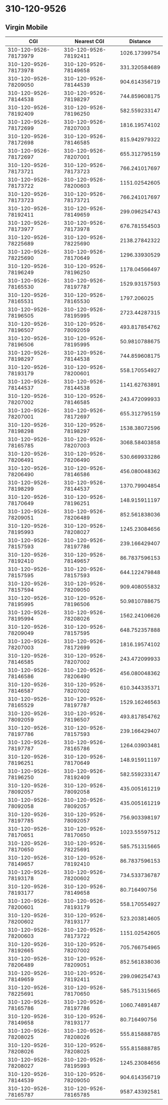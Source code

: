 # 310-120-9526
## Virgin Mobile


| CGI | Nearest CGI | Distance |
|-----|-------------|----------|
| 310-120-9526-78173979 | 310-120-9526-78192411 | 1026.17399754 |
| 310-120-9526-78173978 | 310-120-9526-78149658 | 331.320584689 |
| 310-120-9526-78209050 | 310-120-9526-78144539 | 904.614356719 |
| 310-120-9526-78144538 | 310-120-9526-78198297 | 744.859608175 |
| 310-120-9526-78192409 | 310-120-9526-78196250 | 582.559233147 |
| 310-120-9526-78172699 | 310-120-9526-78207003 | 1816.19574102 |
| 310-120-9526-78172698 | 310-120-9526-78146585 | 815.942979322 |
| 310-120-9526-78172697 | 310-120-9526-78207001 | 655.312795159 |
| 310-120-9526-78173721 | 310-120-9526-78173723 | 766.241017697 |
| 310-120-9526-78173722 | 310-120-9526-78200603 | 1151.02542605 |
| 310-120-9526-78173723 | 310-120-9526-78173721 | 766.241017697 |
| 310-120-9526-78192411 | 310-120-9526-78149659 | 299.096254743 |
| 310-120-9526-78173977 | 310-120-9526-78173978 | 676.781554503 |
| 310-120-9526-78225689 | 310-120-9526-78225690 | 2138.27842322 |
| 310-120-9526-78225690 | 310-120-9526-78170649 | 1296.33930529 |
| 310-120-9526-78196249 | 310-120-9526-78196250 | 1178.04566497 |
| 310-120-9526-78165530 | 310-120-9526-78197787 | 1529.93157593 |
| 310-120-9526-78165531 | 310-120-9526-78165530 | 1797.206025 |
| 310-120-9526-78196505 | 310-120-9526-78195995 | 2723.44287315 |
| 310-120-9526-78196507 | 310-120-9526-78092059 | 493.817854762 |
| 310-120-9526-78196506 | 310-120-9526-78195995 | 50.9810788675 |
| 310-120-9526-78198297 | 310-120-9526-78144538 | 744.859608175 |
| 310-120-9526-78193179 | 310-120-9526-78200601 | 558.170554927 |
| 310-120-9526-78144537 | 310-120-9526-78144538 | 1141.62763891 |
| 310-120-9526-78207002 | 310-120-9526-78146585 | 243.472099933 |
| 310-120-9526-78207001 | 310-120-9526-78172697 | 655.312795159 |
| 310-120-9526-78198298 | 310-120-9526-78198297 | 1538.38072596 |
| 310-120-9526-78165785 | 310-120-9526-78207003 | 3068.58403858 |
| 310-120-9526-78206491 | 310-120-9526-78206490 | 530.669933286 |
| 310-120-9526-78206490 | 310-120-9526-78146586 | 456.080048362 |
| 310-120-9526-78198299 | 310-120-9526-78144537 | 1370.79904854 |
| 310-120-9526-78170649 | 310-120-9526-78196251 | 148.915911197 |
| 310-120-9526-78209051 | 310-120-9526-78206489 | 852.561838036 |
| 310-120-9526-78195993 | 310-120-9526-78208027 | 1245.23084656 |
| 310-120-9526-78157593 | 310-120-9526-78197786 | 239.166429407 |
| 310-120-9526-78192410 | 310-120-9526-78149657 | 86.7837596153 |
| 310-120-9526-78157595 | 310-120-9526-78157593 | 644.122479848 |
| 310-120-9526-78157594 | 310-120-9526-78209050 | 909.408055832 |
| 310-120-9526-78195995 | 310-120-9526-78196506 | 50.9810788675 |
| 310-120-9526-78195994 | 310-120-9526-78208026 | 1562.24106626 |
| 310-120-9526-78209049 | 310-120-9526-78157595 | 648.752357888 |
| 310-120-9526-78207003 | 310-120-9526-78172699 | 1816.19574102 |
| 310-120-9526-78146585 | 310-120-9526-78207002 | 243.472099933 |
| 310-120-9526-78146586 | 310-120-9526-78206490 | 456.080048362 |
| 310-120-9526-78146587 | 310-120-9526-78207002 | 610.344335371 |
| 310-120-9526-78165529 | 310-120-9526-78197787 | 1529.16246563 |
| 310-120-9526-78092059 | 310-120-9526-78196507 | 493.817854762 |
| 310-120-9526-78197786 | 310-120-9526-78157593 | 239.166429407 |
| 310-120-9526-78197787 | 310-120-9526-78165786 | 1264.03903481 |
| 310-120-9526-78196251 | 310-120-9526-78170649 | 148.915911197 |
| 310-120-9526-78196250 | 310-120-9526-78192409 | 582.559233147 |
| 310-120-9526-78092057 | 310-120-9526-78092058 | 435.005161219 |
| 310-120-9526-78092058 | 310-120-9526-78092057 | 435.005161219 |
| 310-120-9526-78197785 | 310-120-9526-78092057 | 756.903398197 |
| 310-120-9526-78170651 | 310-120-9526-78170650 | 1023.55597512 |
| 310-120-9526-78170650 | 310-120-9526-78225691 | 585.751315665 |
| 310-120-9526-78149657 | 310-120-9526-78192410 | 86.7837596153 |
| 310-120-9526-78193178 | 310-120-9526-78200602 | 734.533736787 |
| 310-120-9526-78193177 | 310-120-9526-78149658 | 80.716490756 |
| 310-120-9526-78200601 | 310-120-9526-78193179 | 558.170554927 |
| 310-120-9526-78200602 | 310-120-9526-78193177 | 523.203814605 |
| 310-120-9526-78200603 | 310-120-9526-78173722 | 1151.02542605 |
| 310-120-9526-78192665 | 310-120-9526-78207002 | 705.766754965 |
| 310-120-9526-78206489 | 310-120-9526-78209051 | 852.561838036 |
| 310-120-9526-78149659 | 310-120-9526-78192411 | 299.096254743 |
| 310-120-9526-78225691 | 310-120-9526-78170650 | 585.751315665 |
| 310-120-9526-78165786 | 310-120-9526-78197786 | 1060.74891487 |
| 310-120-9526-78149658 | 310-120-9526-78193177 | 80.716490756 |
| 310-120-9526-78208025 | 310-120-9526-78208026 | 555.815888785 |
| 310-120-9526-78208026 | 310-120-9526-78208025 | 555.815888785 |
| 310-120-9526-78208027 | 310-120-9526-78195993 | 1245.23084656 |
| 310-120-9526-78144539 | 310-120-9526-78209050 | 904.614356719 |
| 310-120-9526-78165787 | 310-120-9526-78165785 | 9587.43392581 |
